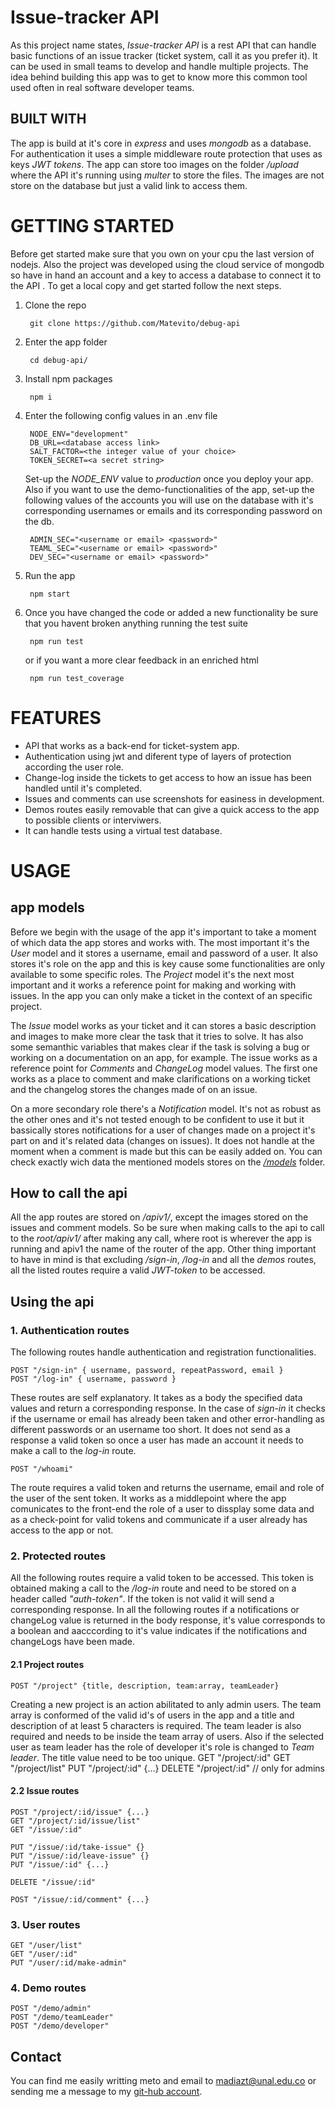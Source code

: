 # Issue-tracker API
As this project name states, *Issue-tracker API* is a rest API that can handle basic functions of an issue tracker (ticket system, call it as you prefer it). It can be used in small teams to develop and handle multiple projects. The idea behind building this app was to get to know more this common tool used often in real software developer teams.

## BUILT WITH
The app is build at it's core in *express* and uses *mongodb* as a database. For authentication it uses a simple middleware route protection that uses as keys *JWT tokens*. The app can store too images on the folder */upload*  where the API it's running using *multer* to store the files. The images are not store on the database but just a valid link to access them.

# GETTING STARTED
Before get started make sure that you own on your cpu the last version of nodejs. Also the project was developed using the cloud service of mongodb so have in hand an account and a key to access a database to connect it to the API . To get a local copy and get started follow the next steps.

1. Clone the repo

	    git clone https://github.com/Matevito/debug-api

2. Enter the app folder

        cd debug-api/

3. Install npm packages

        npm i

4. Enter the following config values in an .env file

        NODE_ENV="development"
        DB_URL=<database access link>
        SALT_FACTOR=<the integer value of your choice>
        TOKEN_SECRET=<a secret string>

    Set-up the *NODE_ENV* value to *production* once you deploy your app. Also if you want to use the demo-functionalities of the app, set-up the following values of the accounts you will use on the database with it's corresponding usernames or emails and its corresponding password on the db.

        ADMIN_SEC="<username or email> <password>"
        TEAML_SEC="<username or email> <password>"
        DEV_SEC="<username or email> <password>"
    
5. Run the app

        npm start

6. Once you have changed the code or added a new functionality be sure that you havent broken anything running the test suite

        npm run test

    or if you want a more clear feedback in an enriched html

        npm run test_coverage

# FEATURES

* API that works as a back-end for ticket-system app.
* Authentication using jwt and diferent type of layers of protection according the user role.
* Change-log inside the tickets to get access to how an issue has been handled until it's completed.
* Issues and comments can use screenshots for easiness in development.
* Demos routes easily removable that can give a quick access to the app to possible clients or interviwers.
* It can handle tests using a virtual test database.

# USAGE
## app models
Before we begin with the usage of the app it's important to take a moment of which data the app stores and works with. The most important it's the *User* model and it stores a username, email and password of a user. It also stores it's role on the app and this is key cause some functionalities are only available to some specific roles. The *Project* model it's the next most important and it works a reference point for making and working with issues. In the app you can only make a ticket in the context of an specific project. 
 
The *Issue* model works as your ticket and it can stores a basic description and images to make more clear the task that it tries to solve. It has also some semanthic variables that makes clear if the task is solving a bug or working on a documentation on an app, for example. The issue works as a reference point for *Comments* and *ChangeLog* model values. The first one works as a place to comment and make clarifications on a working ticket and the changelog stores the changes made of on an issue.
    
On a more secondary role there's a *Notification* model. It's not as robust as the other ones and it's not tested enough to be confident to use it but it bassically stores notifications for a user of changes made on a project it's part on and it's related data (changes on issues). It does not handle at the moment when a comment is made but this can be easily added on.
You can check exactly wich data the mentioned models stores on the [*/models*](https://github.com/Matevito/debug-api/tree/master/models) folder.
## How to call the api
All the app routes are stored on */apiv1/*, except the images stored on the issues and comment models. So be sure when making calls to the api to call to the *root/apiv1/* after making any call, where root is wherever the app is running and apiv1 the name of the router of the app.
Other thing important to have in mind is that excluding */sign-in*, */log-in* and all the *demos* routes, all the listed routes require a valid *JWT-token* to be accessed.
## Using the api
### 1. Authentication routes
The following routes handle  authentication and registration functionalities.

    POST "/sign-in" { username, password, repeatPassword, email }
    POST "/log-in" { username, password }

These routes are self explanatory. It takes as a body the specified data values and return a corresponding response. In the case of *sign-in* it checks if the username or email has already been taken and other error-handling as different passwords or an username too short. It does not send as a response a valid token so once a user has made an account it needs to make a call to the *log-in* route.

    POST "/whoami"
The route requires a valid token and returns the username, email and role of the user of the sent token. It works as a middlepoint where the app comunicates to the front-end the role of a user to dissplay some data and as a check-point for valid tokens and communicate if a user already has access to the app or not.
### 2. Protected routes
All the following routes require a valid token to be accessed. This token is obtained making a call to the */log-in* route and need to be stored on a header called *"auth-token"*. If the token is not valid it will send a corresponding response. In all the following routes if a notifications or changeLog value is returned in the body response, it's value corresponds to a boolean and aacccording to it's value indicates if the notifications and changeLogs have been made.
#### 2.1 Project routes

    POST "/project" {title, description, team:array, teamLeader}
Creating a new project is an action abilitated to anly admin users. The team array is conformed of the valid id's of users in the app and a title and description of at least 5 characters is required. The team leader is also required and needs to be inside the team array of users. Also if the selected user as team leader has the role of developer it's role is changed to *Team leader*. The title value need to be too unique.
    GET "/project/:id"
    GET "/project/list"
    PUT "/project/:id" {...}
    DELETE "/project/:id" // only for admins
#### 2.2 Issue routes
    POST "/project/:id/issue" {...}
    GET "/project/:id/issue/list"
    GET "/issue/:id"
    
    PUT "/issue/:id/take-issue" {}
    PUT "/issue/:id/leave-issue" {}
    PUT "/issue/:id" {...}
    
    DELETE "/issue/:id"
    
    POST "/issue/:id/comment" {...}
### 3. User routes
    GET "/user/list"
    GET "/user/:id"
    PUT "/user/:id/make-admin"
### 4. Demo routes
    POST "/demo/admin"
    POST "/demo/teamLeader"
    POST "/demo/developer"
## Contact
You can find me easily writting meto and email to madiazt@unal.edu.co or sending me a message to my [git-hub account](https://github.com/Matevito).